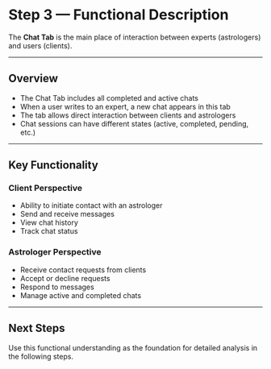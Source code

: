 # Step 3 — Functional Description

The **Chat Tab** is the main place of interaction between experts (astrologers) and users (clients).

---

## Overview

- The Chat Tab includes all completed and active chats
- When a user writes to an expert, a new chat appears in this tab
- The tab allows direct interaction between clients and astrologers
- Chat sessions can have different states (active, completed, pending, etc.)

---

## Key Functionality

### Client Perspective

- Ability to initiate contact with an astrologer
- Send and receive messages
- View chat history
- Track chat status

### Astrologer Perspective

- Receive contact requests from clients
- Accept or decline requests
- Respond to messages
- Manage active and completed chats

---

## Next Steps

Use this functional understanding as the foundation for detailed analysis in the following steps.
